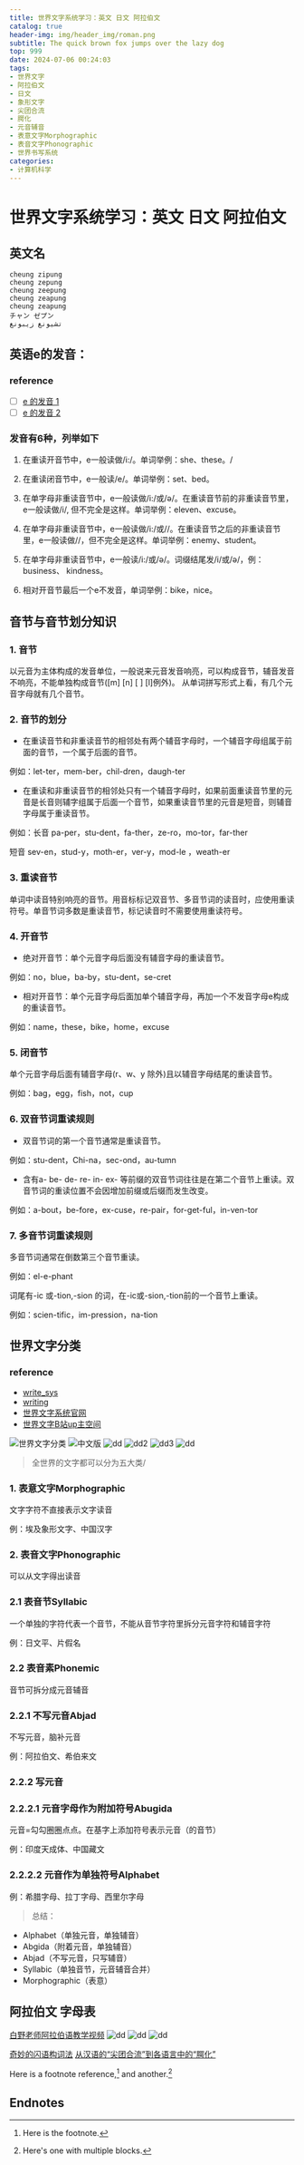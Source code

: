 ```yaml
---
title: 世界文字系统学习：英文 日文 阿拉伯文
catalog: true
header-img: img/header_img/roman.png
subtitle: The quick brown fox jumps over the lazy dog
top: 999
date: 2024-07-06 00:24:03
tags:
- 世界文字
- 阿拉伯文
- 日文
- 象形文字
- 尖团合流
- 腭化
- 元音辅音
- 表意文字Morphographic
- 表音文字Phonographic
- 世界书写系统
categories: 
- 计算机科学
---
```


# 世界文字系统学习：英文 日文 阿拉伯文

## 英文名

```
cheung zipung
cheung zepung
cheung zeepung
cheung zeapung
cheung zeapung
チャン ゼプン
تشيونغ زيبونغ
```

## 英语e的发音：

### reference

- [ ] [e 的发音 1](https://zhidao.baidu.com/question/505929543901517964.html)
- [ ] [e 的发音 2][e_pronunciation_2]

### 发音有6种，列举如下

1. 在重读开音节中，e一般读做/i:/。单词举例：she、these。/

2. 在重读闭音节中，e一般读/e/。单词举例：set、bed。

3. 在单字母非重读音节中，e一般读做/i:/或/ə/。在重读音节前的非重读音节里，e一般读做/i/, 但不完全是这样。单词举例：eleven、excuse。

4. 在单字母非重读音节中，e一般读做/i:/或//。在重读音节之后的非重读音节里，e一般读做//，但不完全是这样。单词举例：enemy、student。

5. 在单字母非重读音节中，e一般读/i:/或/ə/。词缀结尾发/i/或/ə/，例：business、 kindness。

6. 相对开音节最后一个e不发音，单词举例：bike，nice。

## 音节与音节划分知识

### 1. 音节

以元音为主体构成的发音单位，一般说来元音发音响亮，可以构成音节，辅音发音不响亮，不能单独构成音节([m] [n] [ ] [l]例外)。
从单词拼写形式上看，有几个元音字母就有几个音节。

### 2. 音节的划分

- 在重读音节和非重读音节的相邻处有两个辅音字母时，一个辅音字母组属于前面的音节，一个属于后面的音节。

例如：let-ter，mem-ber，chil-dren，daugh-ter

- 在重读和非重读音节的相邻处只有一个辅音字母时，如果前面重读音节里的元音是长音则辅字组属于后面一个音节，如果重读音节里的元音是短音，则辅音字母属于重读音节。

例如：长音 pa-per，stu-dent，fa-ther，ze-ro，mo-tor，far-ther

短音 sev-en，stud-y，moth-er，ver-y，mod-le ，weath-er

### 3. 重读音节

单词中读音特别响亮的音节。用音标标记双音节、多音节词的读音时，应使用重读符号。单音节词多数是重读音节，标记读音时不需要使用重读符号。

### 4. 开音节

- 绝对开音节：单个元音字母后面没有辅音字母的重读音节。

例如：no，blue，ba-by，stu-dent，se-cret

- 相对开音节：单个元音字母后面加单个辅音字母，再加一个不发音字母e构成的重读音节。

例如：name，these，bike，home，excuse

### 5. 闭音节

单个元音字母后面有辅音字母(r、w、y 除外)且以辅音字母结尾的重读音节。

例如：bag，egg，fish，not，cup

### 6. 双音节词重读规则

- 双音节词的第一个音节通常是重读音节。

例如：stu-dent，Chi-na，sec-ond，au-tumn

- 含有a- be- de- re- in- ex- 等前缀的双音节词往往是在第二个音节上重读。双音节词的重读位置不会因增加前缀或后缀而发生改变。

例如：a-bout，be-fore，ex-cuse，re-pair，for-get-ful，in-ven-tor

### 7. 多音节词重读规则

多音节词通常在倒数第三个音节重读。

例如：el-e-phant

词尾有-ic 或-tion,-sion 的词，在-ic或-sion,-tion前的一个音节上重读。

例如：scien-tific，im-pression，na-tion

## 世界文字分类

### reference 

- [write_sys]
- [writing](http://languagesindanger.eu/book-of-knowledge/writing/)
- [世界文字系统官网](https://www.worldswritingsystems.org/)
- [世界文字B站up主空间](https://space.bilibili.com/1931761492/video)

![世界文字分类](https://pic1.zhimg.com/7ae2af104a6e315229ee88527a72c8cd_r.jpg)
![中文版](https://p1.ssl.qhmsg.com/t01eb6714f6b8e761dd.jpg)
![dd](语言学习：英语/OIP-C.jpg)
![dd2](https://www.ielts-adviser.com/wp-content/uploads/2015/07/main-systems-of-writing.png)
![dd3](https://iibawards-prod.s3.amazonaws.com/projects/images/000/002/704/large.png)
![dd](https://www.applelanguages.com/blog/wp-content/uploads/2019/04/blog-post-writing-system.png)


> 全世界的文字都可以分为五大类/

### 1. 表意文字Morphographic
文字字符不直接表示文字读音

例：埃及象形文字、中国汉字

### 2. 表音文字Phonographic
可以从文字得出读音

### 2.1 表音节Syllabic
一个单独的字符代表一个音节，不能从音节字符里拆分元音字符和辅音字符

例：日文平、片假名

### 2.2 表音素Phonemic
音节可拆分成元音辅音

### 2.2.1 不写元音Abjad
不写元音，脑补元音

例：阿拉伯文、希伯来文

### 2.2.2 写元音

### 2.2.2.1 元音字母作为附加符号Abugida
元音=勾勾圈圈点点。在基字上添加符号表示元音（的音节）

例：印度天成体、中国藏文

### 2.2.2.2 元音作为单独符号Alphabet

例：希腊字母、拉丁字母、西里尔字母

> 总结：

- Alphabet（单独元音，单独辅音）
- Abgida（附着元音，单独辅音）
- Abjad（不写元音，只写辅音）
- Syllabic（单独音节，元音辅音合并）
- Morphographic（表意）

## 阿拉伯文 字母表

[白野老师阿拉伯语教学视频](https://space.bilibili.com/39020403/channel/seriesdetail?sid=3930706)
![dd](https://ts1.cn.mm.bing.net/th/id/R-C.02947271425f5006882a4280f981f680?rik=nmwlkd0ZZsueCA&riu=http%3a%2f%2fi180.photobucket.com%2falbums%2fx47%2fayoobzhao%2fQr%2fArabic20consonants.gif&ehk=%2fc9OWpS7uB2ocCx8PCwnnH0jlBXypsb4Zq0e6u5r2M0%3d&risl=&pid=ImgRaw&r=0)
![dd](https://gss0.baidu.com/-Po3dSag_xI4khGko9WTAnF6hhy/zhidao/wh%3D600%2C800/sign=b9c2fe85e2fe9925cb596156049872e7/023b5bb5c9ea15ceb5380649b4003af33b87b298.jpg)
![dd](https://appwk.baidu.com/naapi/doc/view?ih=1010&o=jpg_6_0_______&iw=785&ix=0&iy=0&aimw=785&rn=1&doc_id=bce77edea58da0116c1749c8&pn=1&sign=092f630f22a92d43dc202094b56f0ad5&type=1&app_ver=2.9.8.2&ua=bd_800_800_IncredibleS_2.9.8.2_2.3.7&bid=1&app_ua=IncredibleS&uid=&cuid=&fr=3&Bdi_bear=WIFI&from=3_10000&bduss=&pid=1&screen=800_800&)

[奇妙的闪语构词法](https://www.bilibili.com/video/BV1oL411y7qW/?spm_id_from=trigger_reload&vd_source=b48342a630f5cc1a5c86649a37c0db89)
[从汉语的“尖团合流”到各语言中的“腭化”](https://www.bilibili.com/video/BV1wN4y1j7TJ/?spm_id_from=333.999.0.0&vd_source=b48342a630f5cc1a5c86649a37c0db89)

Here is a footnote reference,[^1] and another.[^longnote]

## Endnotes
[^1]: Here is the footnote.
[^longnote]: Here's one with multiple blocks.

[e_pronunciation_2]: <https://m.hujiang.com/en/p1352385/#:~:text=e%E5%9C%A8%E8%8B%B1%E8%AF%AD%E5%8D%95%E8%AF%8D%E4%B8%AD%E6%9C%89%E5%87%A0%E7%A7%8D%E5%8F%91%E9%9F%B3%20%E4%B9%9D%E7%A7%8D%EF%BC%8C%E5%88%86%E5%88%AB%E4%B8%BA%E2%88%B6%E5%9C%A8%E5%BC%80%E9%9F%B3%E8%8A%82%E4%B8%AD%EF%BC%8C%E5%8F%91%E5%AD%97%E6%AF%8D%E9%9F%B3%EF%BC%8C%E8%AF%BB%E4%BD%9C%E2%88%B6%E3%80%90%E2%88%B6%E3%80%91%3B%E5%9C%A8%E9%97%AD%E9%9F%B3%E8%8A%82%E4%B8%AD%EF%BC%8C%E8%AF%BB%E4%BD%9C%E2%88%B6%20%E3%80%90e%E3%80%91%3B%E5%9C%A8ea%E7%BB%84%E5%90%88%E7%9A%84%E4%B8%AD%EF%BC%8C%E8%AF%BB%E4%BD%9C%E2%88%B6,%E3%80%90i%E3%80%91%EF%BC%8C%E8%BF%98%E5%8F%AF%E4%BB%A5%E8%AF%BB%E4%BD%9C%E2%88%B6%20%E3%80%90e%E3%80%91%E6%88%96%E8%80%85%E3%80%90i%E3%80%91%3B%E5%9C%A8ear%E7%BB%84%E5%90%88%EF%BC%8C%E8%AF%BB%E4%BD%9C%E2%88%B6%20%E3%80%90i%E2%91%A7%E3%80%91%E7%AD%89%E3%80%82> "泸江英语：e在英语单词中有几种发音"
[write_sys]: <https://neography.info/writing-systems/#:~:text=Writing%20Systems%201%201.%20Segmental%20Segmental%20writing%20systems,building%20blocks.%20Syllabary%20...%203%203.%20Segmental-Syllabic%20> "书写系统"